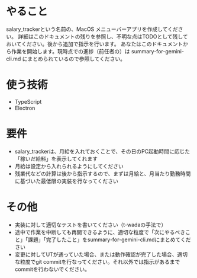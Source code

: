# やること
salary_trackerという名前の、MacOS メニューバーアプリを作成してください。
詳細はこのドキュメントの残りを参照し、不明な点はTODOとして残しておいてください。後から追加で指示を行います。
あなたはこのドキュメントから作業を開始します。現時点での進捗（前任者の）は summary-for-gemini-cli.md にまとめられているので参照してください。

# 使う技術
- TypeScript
- Electron

# 要件
- salary_trackerは、月給を入れておくことで、その日のPC起動時間に応じた「稼いだ給料」を表示してくれます
- 月給は設定から入れられるようにしてください
- 残業代などの計算は後から指示するので、まずは月給と、月当たり勤務時間に基づいた最低限の実装を行なってください

# その他
- 実装に対して適切なテストを書いてください（t-wadaの手法で）
- 途中で作業を中断しても再開できるように、適切な粒度で「次にやるべきこと」「課題」「完了したこと」をsummary-for-gemini-cli.mdにまとめてください
- 変更に対してUTが通っていた場合、または動作確認が完了した場合、適切な粒度でgit commitを行なってください。それ以外では指示があるまでcommitを行わないでください。
